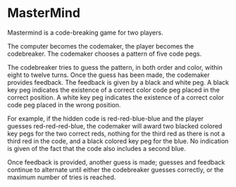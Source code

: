 # MasterMind
Mastermind is a code-breaking game for two players.  
 
The computer becomes the codemaker, the player becomes the codebreaker. The codemaker chooses a pattern of five code pegs. 
 
The codebreaker tries to guess the pattern, in both order and color, within eight to twelve turns. Once the guess has been made, the codemaker provides feedback. The feedback is given by a black and white peg. A black key peg indicates the existence of a correct color code peg placed in the correct position. A white key peg indicates the existence of a correct color code peg placed in the wrong position. 
 
For example, if the hidden code is red-red-blue-blue and the player guesses red-red-red-blue, the codemaker will award two blacked colored key pegs for the two correct reds, nothing for the third red as there is not a third red in the code, and a black colored key peg for the blue. No indication is given of the fact that the code also includes a second blue. 
 
Once feedback is provided, another guess is made; guesses and feedback continue to alternate until either the codebreaker guesses correctly, or the maximum number of tries is reached. 
